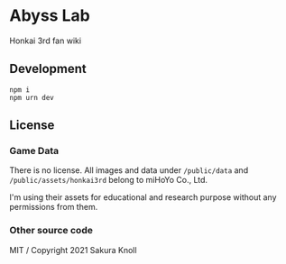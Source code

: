 # Abyss Lab

Honkai 3rd fan wiki

## Development

```
npm i
npm urn dev
```

## License

### Game Data

There is no license. All images and data under `/public/data` and `/public/assets/honkai3rd` belong to miHoYo Co., Ltd.

I'm using their assets for educational and research purpose without any permissions from them.

### Other source code

MIT / Copyright 2021 Sakura Knoll
